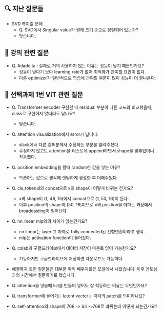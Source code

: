 ## 🔍 지난 질문들

- SVD 특이값 분해
  - Q. SVD에서 Singular value가 원래 크기 순으로 정렬되어 있는가?
  - 맞습니다.
  
## 📒 강의 관련 질문

- Q. Adadelta : 실제로 거의 사용하지 않는 이유는 성능이 낮기 때문인가요?
  - 성능이 낮다기 보다 learning rate가 없어 최적화가 관여할 요인이 없다.
  - 다른 optimizer가 일반적으로 학습에 관여할 부분이 많아 성능이 더 잘나온다.

## 📌 선택과제 1번 ViT 관련 질문

- Q. Transformer encoder 구현할 때 residual 부분이 다른 코드와 비교했을때, class로 구현하지 않더라도 맞나요?
  - 맞습니다.

- Q. attention visualization에서 error가 납니다.
  - slack에서 다른 캠퍼분께서 수정하는 부분을 알려주셨다.
  - 수정하지 않고도 attention을 리스트에 append하면서 shape을 맞추었더니 작동했다.

- Q. position embedding을 할때 random한 값을 넣는 이유?
  - 학습하는 값으로 생각해 랜덤하게 생성한 후 더해주었다.

- Q. cls_token과의 concat으로 x의 shape이 어떻게 바뀌는 건가요?
  - x의 shape이 (1, 49, 16)에서 concat으로 (1, 50, 16)이 된다.
  - 이후 position의 shape이 (50, 16)이므로 x와 position을 더하는 과정에서 broadcasting이 일어난다.

- Q. nn.linear mlp와의 차이가 없는건가요?
  - nn.linear는 layer 그 자체로 fully connected된 선형변환이라고 생각.
  - mlp는 activation function이 들어갔다.

- Q. colab과 구글드라이브에서 데이터 저장이 마운트 없이 가능한가요?
  - 가능하지만 구글드라이브에 저장하면 다운로드도 가능하다.

- 해결하지 못한 질문들은 대부분 아직 배우지않은 모델에서 나왔습니다. 이후 멘토님과의 시간에서 질문하기로 했습니다.

- Q. attention을 넣을때 list를 만들어 넣어도 잘 작동하는 이유는 무엇인가요?

- Q. transformer에 들어가는 latent vector는 각각의 patch를 의미하나요?

- Q. self-attention의 shape이 768 -> 64 ->768로 바뀌는데 어떻게 되는건가요?
